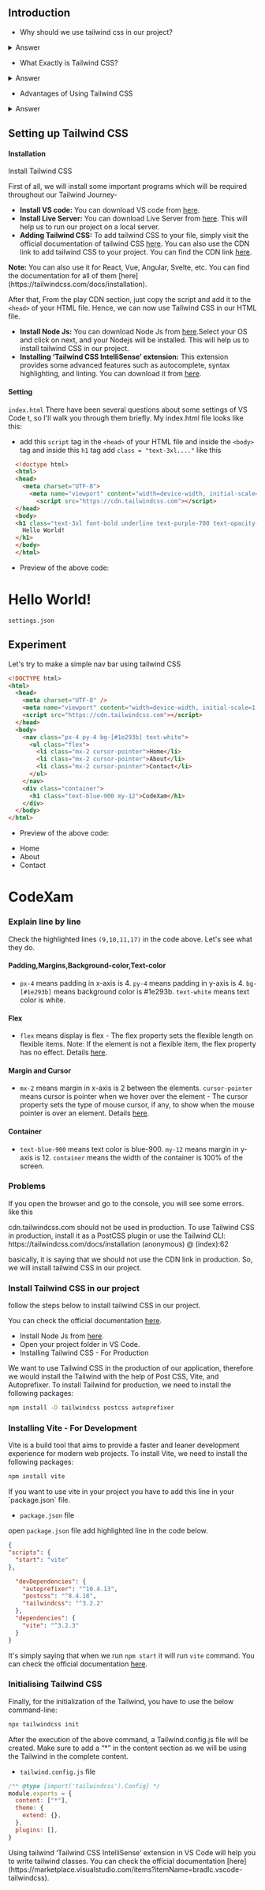 

## Introduction
- Why should we use tailwind css in our project?
<details>
  <summary>Answer</summary>
  Tailwind CSS makes it quicker to write and maintain the code of your application.One of the reasons Tailwind CSS is so much better than Bootstrap is that it doesn't impose difficult-to-reverse design decisions since apps and sites are made up of pre-designed widgets. With Tailwind CSS, you just need a set of utility classes, so you can work with exactly what you want.
</details>

- What Exactly is Tailwind CSS?


<details>
  <summary>Answer</summary>
  It's a low-level CSS framework that lets you create custom-built designs without having to override opinionated component styles. It's really easy to create beautiful custom user interfaces with CSS without having to spend much time coding. The utility-first design of Tailwind CSS allows you to style every component specifically, the way you want. Adapting the "form follow function", the name of the utility class predicts its exact function to make it easier to design. Using Tailwind, you can customize and extend the most critical CSS properties.
</details>


- Advantages of Using Tailwind CSS


<details>
  <summary>Answer</summary>
  1. **It is Highly Customizable:** Tailwind CSS is a highly customizable framework. Although it comes with a default configuration, it is simple to override it with a tailwind.config.js file. The configuration file enables easy customization of color palettes, styling, spacing, themes, etc. Tailwind combines the perfect utilities that facilitate easy management of projects and derive maximum CSAT.

  2. **It Has Common Utility Patterns:** Eliminate the hassle of naming classes with Tailwind CSS. The availability of common utility patterns solves numerous problems like specifying classes, organizing them, cascading them, and much more. Utility classes simplify the process of creating custom components. You do not need to hard-code with Tailwind CSS. You can apply the theme() function to extract values from the configuration files.

  3. **It Can Be Optimized Using PurgeCSS:** A major advantage of Tailwind CSS is that optimization can be performed using PurgeCSS. PurgeCSS can reduce the file size considerably by scanning the HTML and removing unused classes. It is easy to set up PurgeCSS in combination with Tailwind CSS and is highly recommended to do so before deploying the site. As the size of the project grows, the size of the CSS file also increases. However, this does not happen when using Tailwind. The use of a standardized set of classes keeps the file size small as long as the project remains active.

  4. **It Enables Building Complex Responsive Layouts Freely:** The Tailwind CSS framework uses a default mobile-first approach. The availability of utility classes makes it easier to build complex responsive layouts freely. Utility classes can be used across a variety of breakpoints conditionally which helps in building complex responsive layouts hassle-free.

  5. **It Facilitates Fluid Community Interaction:** Stuck with an unsolvable issue? The Tailwind CSS community can be the perfect solution. Become a part of this community and get comprehensive assistance from fellow users as and when required. Find answers to all your CSS-related queries on-the-go and create exceptional applications/websites without any hurdle. The Tailwind CSS team offers quick solutions for the speedy resolution of issues.
</details>

## Setting up Tailwind CSS

<h4 className="text-center font-extrabold md:text-2xl mt-8">Installation</h4>



Install Tailwind CSS

First of all, we will install some important programs which will be required throughout our Tailwind Journey-

- **Install VS code:** You can download VS code from [here](https://code.visualstudio.com/download).
- **Install Live Server:** You can download Live Server from [here](https://marketplace.visualstudio.com/items?itemName=ritwickdey.LiveServer). This will help us to run our project on a local server.
- **Adding Tailwind CSS:** To add tailwind CSS to your file, simply visit the official documentation of tailwind CSS [here](https://tailwindcss.com/docs/installation). You can also use the CDN link to add tailwind CSS to your project. You can find the CDN link [here](https://tailwindcss.com/docs/installation/play-cdn).

<Callout>
      <p>
        <strong>Note:</strong> You can also use it for React, Vue, Angular, Svelte, etc. You can find the documentation for all of them [here](https://tailwindcss.com/docs/installation).
      </p>
</Callout>

After that, From the play CDN section, just copy the script and add it to the `<head>` of your HTML file. Hence, we can now use Tailwind CSS in our HTML file.

- **Install Node Js:** You can download Node Js from [here](https://nodejs.org/en/download/).Select your OS and click on next, and your Nodejs will be installed. This will help us to install tailwind CSS in our project.
- **Installing ‘Tailwind CSS IntelliSense’ extension:** This extension provides some advanced features such as autocomplete, syntax highlighting, and linting. You can download it from [here](https://marketplace.visualstudio.com/items?itemName=bradlc.vscode-tailwindcss).


<h4 className="text-center font-extrabold md:text-2xl mt-8">Setting</h4>

`index.html`
 There have been several questions about some settings of VS Code t, so I'll walk you through them briefly. My index.html file looks like this:

- add this `script` tag in the `<head>` of your HTML file and inside the `<body>` tag and inside this ``h1`` tag add `class = "text-3xl...."` like this

```html filename="index.html" {6,9-11}
  <!doctype html>
  <html>
  <head>
    <meta charset="UTF-8">
      <meta name="viewport" content="width=device-width, initial-scale=1.0">
        <script src="https://cdn.tailwindcss.com"></script>
  </head>
  <body>
  <h1 class="text-3xl font-bold underline text-purple-700 text-opacity-75">
    Hello World!
  </h1>
  </body>
  </html>
```


- Preview of the above code:

<h1 className="text-center text-3xl font-bold underline text-purple-700 text-opacity-75">
  Hello World!
</h1>

`settings.json`


## Experiment

Let's try to make a simple nav bar using tailwind CSS



```html filename="index.html" {9,10,11,17}
<!DOCTYPE html>
<html>
  <head>
    <meta charset="UTF-8" />
    <meta name="viewport" content="width=device-width, initial-scale=1.0" />
    <script src="https://cdn.tailwindcss.com"></script>
  </head>
  <body>
    <nav class="px-4 py-4 bg-[#1e293b] text-white">
      <ul class="flex">
        <li class="mx-2 cursor-pointer">Home</li>
        <li class="mx-2 cursor-pointer">About</li>
        <li class="mx-2 cursor-pointer">Contact</li>
      </ul>
    </nav>
    <div class="container">
      <h1 class="text-blue-900 my-12">CodeXam</h1>
    </div>
  </body>
</html>
```
- Preview of the above code:
<nav class="px-4 py-4 bg-[#1e293b] text-white">
  <ul class="flex">
    <li class="mx-2 cursor-pointer">Home</li>
    <li class="mx-2 cursor-pointer">About</li>
    <li class="mx-2 cursor-pointer">Contact</li>
  </ul>
</nav>
    <div class="container">
  <h1 class="text-blue-900 my-12">CodeXam</h1>
</div>

### Explain line by line

Check the highlighted lines `(9,10,11,17)` in the code above. Let's see what they do.
#### Padding,Margins,Background-color,Text-color
- `px-4` means padding in x-axis is 4. `py-4` means padding in y-axis is 4. `bg-[#1e293b]` means background color is #1e293b. `text-white` means text color is white.
#### Flex
- `flex` means display is flex - The flex property sets the flexible length on flexible items. Note: If the element is not a flexible item, the flex property has no effect. Details [here](https://tailwindcss.com/docs/flex).
#### Margin and Cursor
- `mx-2` means margin in x-axis is 2 between the elements. `cursor-pointer` means cursor is pointer when we hover over the element - The cursor property sets the type of mouse cursor, if any, to show when the mouse pointer is over an element. Details [here](https://tailwindcss.com/docs/cursor).
#### Container
- `text-blue-900` means text color is blue-900. `my-12` means margin in y-axis is 12. `container` means the width of the container is 100% of the screen.


### Problems
If you open the browser and go to the console, you will see some errors. like this

<Callout>
  cdn.tailwindcss.com should not be used in production. To use Tailwind CSS in production, install it as a PostCSS plugin or use the Tailwind CLI: https://tailwindcss.com/docs/installation
  (anonymous) @ (index):62
</Callout>

basically, it is saying that we should not use the CDN link in production. So, we will install tailwind CSS in our project.

### Install Tailwind CSS in our project

follow the steps below to install tailwind CSS in our project.

You can check the official documentation [here](https://tailwindcss.com/docs/installation/using-postcss).

- Install Node Js from [here](https://nodejs.org/en/download/).
- Open your project folder in VS Code.
- Installing Tailwind CSS - For Production

We want to use Tailwind CSS in the production of our application, therefore we would install the Tailwind with the help of Post CSS, Vite, and Autoprefixer. To install Tailwind for production, we need to install the following packages:
```bash {1} filename="terminal"
npm install -D tailwindcss postcss autoprefixer
```

### Installing Vite - For Development

Vite is a build tool that aims to provide a faster and leaner development experience for modern web projects. To install Vite, we need to install the following packages:
```bash {1} filename="terminal"
npm install vite
```

<Callout type= 'info' emoji='😊'>
If you want to use vite in your project you have to add this line in your `package.json` file.
</Callout>

- `package.json` file

open `package.json` file add highlighted line in the code below.



```json filename="package.json" {2-4}
{
"scripts": {
  "start": "vite"
},

  "devDependencies": {
    "autoprefixer": "^10.4.13",
    "postcss": "^8.4.18",
    "tailwindcss": "^3.2.2"
  },
  "dependencies": {
    "vite": "^3.2.3"
  }
}
```

It's simply saying that when we run `npm start` it will run `vite` command. You can check the official documentation [here](https://vitejs.dev/guide/#scaffolding-your-first-vite-project).


### Initialising Tailwind CSS
Finally, for the initialization of the Tailwind, you have to use the below command-line:
```bash {1} filename="terminal"
npx tailwindcss init
```
After the execution of the above command, a Tailwind.config.js file will be created. Make sure to add a “*” in the content section as we will be using the Tailwind in the complete content.

- `tailwind.config.js` file

```js filename="tailwind.config.js" {3}
/** @type {import('tailwindcss').Config} */
module.exports = {
  content: ["*"],
  theme: {
    extend: {},
  },
  plugins: [],
}
```
<Callout type= 'info' emoji='??'>
  Using tailwind ‘Tailwind CSS IntelliSense’ extension in VS Code will help you to write tailwind classes. You can check the official documentation [here](https://marketplace.visualstudio.com/items?itemName=bradlc.vscode-tailwindcss).
</Callout>


